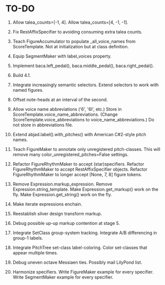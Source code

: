 TO-DO
=====

1.  Allow talea_counts=[-1, 4].
    Allow talea_counts=[4, -1, -1].

2.  Fix RestAffixSpecifier to avoiding consuming extra talea counts.

3.  Teach FigureAccumulator to populate _all_voice_names from ScoreTemplate.
    Not at initialization but at class definition.

4.  Equip SegmentMaker with label_voices property.

5.  Implement baca.left_pedal(), baca.middle_pedal(), baca.right_pedal().

6.  Build 4.1.

7.  Integrate increasingly semantic selectors.
    Extend selectors to work with named figures.
    
8.  Offset note-heads at an interval of the second.

9.  Allow voice name abbreviations ('6', '6I', etc.)
    Store in ScoreTemplate.voice_name_abbreviations.
    (Change ScoreTemplate.voice_abbreviations to voice_name_abbreviations.)
    Do not store in abbreviations file.

10. Extend abjad.label().with_pitches() with American C#2-style pitch names.

11. Teach FigureMaker to annotate only unregistered pitch-classes.
    This will remove many color_unregistered_pitches=False settings.

12. Refactor FigureRhythmMaker to accept (star)specifiers.
    Refactor FigureRhythmMaker to accept RestAffixSpecifier objects.
    Refactor FigureRhythmMaker to longer accept [None, 7, 8] figure tokens.

13. Remove Expression.markup_expression.
    Remove Expression.string_template.
    Make Expression.get_markup() work on the fly.
    Make Expression.get_string() work on the fly.

14. Make iterate expressions enchain.

15. Reestablish silver design transform markup.

16. Debug possible up-up markup contention at stage 5.

17. Integrate SetClass group-system tracking.
    Integrate A/B differencing in group-1 labels.

18. Integrate PitchTree set-class label-coloring.
    Color set-classes that appear multiple times.

19. Debug uneven octave Messiaen ties. Possibly mail LilyPond list.

20. Harmonize specifiers.
    Write FigureMaker example for every specifier.
    Write SegmentMaker example for every specifier.

